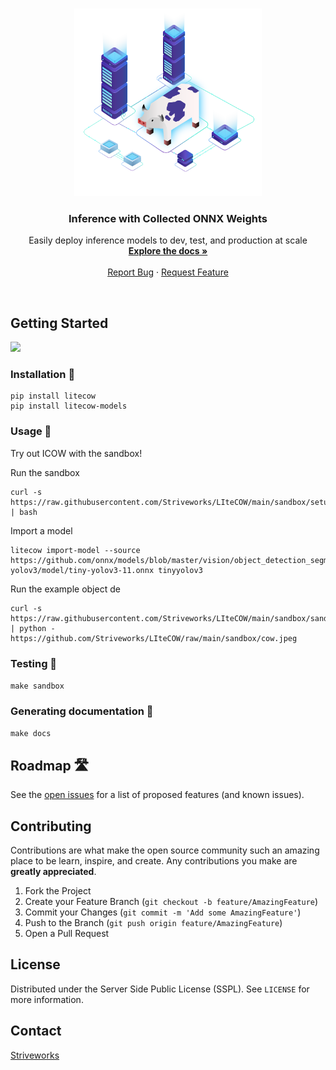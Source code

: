<br />
<p align="center">

  <img src="docs/source/_static/icow_final.svg" alt="" draggable="false" width="300" height="300">


  <h3 align="center">Inference with Collected ONNX Weights</h3>

  <p align="center">
    Easily deploy inference models to dev, test, and production at scale
    <br />
    <a href="https://striveworks.github.io/LIteCOW/index.html"><strong>Explore the docs »</strong></a>
    <br />
    <br />
    <a href=https://github.com/Striveworks/LIteCOW/issues">Report Bug</a>
    ·
    <a href="https://github.com/Striveworks/LIteCOW/issues">Request Feature</a>
  </p>
</p>
<br>




<!-- GETTING STARTED -->
## Getting Started
![](docs/source/_static/icow.gif)

### Installation 🚀

```
pip install litecow
pip install litecow-models
```

### Usage 🐄
Try out ICOW with the sandbox!

Run the sandbox
```
curl -s https://raw.githubusercontent.com/Striveworks/LIteCOW/main/sandbox/setup.sh | bash
```
Import a model

```
litecow import-model --source https://github.com/onnx/models/blob/master/vision/object_detection_segmentation/tiny-yolov3/model/tiny-yolov3-11.onnx tinyyolov3
```

Run the example object de
```
curl -s https://raw.githubusercontent.com/Striveworks/LIteCOW/main/sandbox/sandbox.py | python - https://github.com/Striveworks/LIteCOW/raw/main/sandbox/cow.jpeg
```


### Testing 🧪

`make sandbox`


### Generating documentation 📖

`make docs`

<!-- ROADMAP -->
## Roadmap 🛣️

See the [open issues]() for a list of proposed features (and known issues).



<!-- CONTRIBUTING -->
## Contributing

Contributions are what make the open source community such an amazing place to be learn, inspire, and create. Any contributions you make are **greatly appreciated**.

1. Fork the Project
2. Create your Feature Branch (`git checkout -b feature/AmazingFeature`)
3. Commit your Changes (`git commit -m 'Add some AmazingFeature'`)
4. Push to the Branch (`git push origin feature/AmazingFeature`)
5. Open a Pull Request



<!-- LICENSE -->
## License

Distributed under the Server Side Public License (SSPL). See `LICENSE` for more information.



<!-- CONTACT -->
## Contact

[Striveworks](https://www.striveworks.us/)
